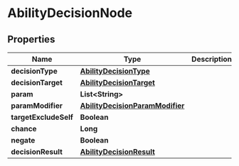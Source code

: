 

# AbilityDecisionNode


## Properties

| Name | Type | Description | Notes |
|------------ | ------------- | ------------- | -------------|
|**decisionType** | [**AbilityDecisionType**](AbilityDecisionType.md) |  |  [optional] |
|**decisionTarget** | [**AbilityDecisionTarget**](AbilityDecisionTarget.md) |  |  [optional] |
|**param** | **List&lt;String&gt;** |  |  [optional] |
|**paramModifier** | [**AbilityDecisionParamModifier**](AbilityDecisionParamModifier.md) |  |  [optional] |
|**targetExcludeSelf** | **Boolean** |  |  [optional] |
|**chance** | **Long** |  |  [optional] |
|**negate** | **Boolean** |  |  [optional] |
|**decisionResult** | [**AbilityDecisionResult**](AbilityDecisionResult.md) |  |  [optional] |



